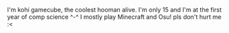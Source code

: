 I'm kohi gamecube, the coolest hooman alive. I'm only 15 and I'm at the first year of comp science ^-^
I mostly play Minecraft and Osu!
pls don't hurt me :<
